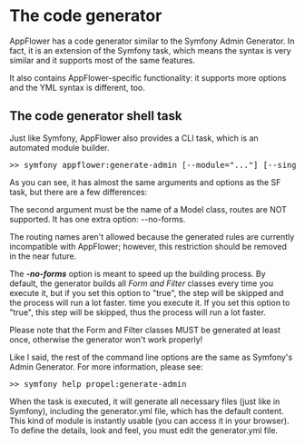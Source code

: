 # The code generator
AppFlower has a code generator similar to the Symfony Admin Generator. In fact, it is an extension of the Symfony task, which means the syntax is very similar and it supports most of the same features.

It also contains AppFlower-specific functionality: it supports more options and the YML syntax is different, too.

## The code generator shell task

Just like Symfony, AppFlower also provides a CLI task, which is an automated module builder.

<pre>
>> symfony appflower:generate-admin [--module="..."] [--singular="..."] [--plural="..."] [--env="..."] [--no-forms="..."] application model
</pre>

As you can see, it has almost the same arguments and options as the SF task, but there are a few differences:


The second argument must be the name of a Model class, routes are NOT supported.
It has one extra option: --no-forms.

The routing names aren't allowed because the generated rules are currently incompatible with AppFlower; however, this restriction should be removed in the near future.

The ***-no-forms*** option is meant to speed up the building process. By default, the generator builds all _Form and Filter_ classes every time you execute it, but if you set this option to "true", the step will be skipped and the process will run a lot faster. time you execute it. If you set this option to "true", this step will be skipped, thus the process will run a lot faster.

Please note that the Form and Filter classes MUST be generated at least once, otherwise the generator won't work properly!

Like I said, the rest of the command line options are the same as Symfony's Admin Generator. For more information, please see:

<pre>
>> symfony help propel:generate-admin
</pre>

When the task is executed, it will generate all necessary files (just like in Symfony), including the generator.yml file, which has the default content. This kind of module is instantly usable (you can access it in your browser). To define the details, look and feel, you must edit the generator.yml file.